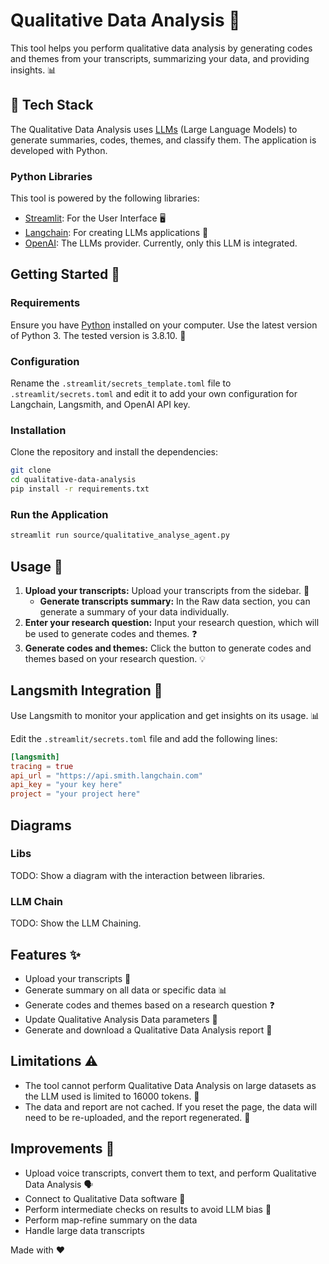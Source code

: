 # Qualitative Data Analysis 📝

This tool helps you perform qualitative data analysis by generating codes and themes from your transcripts, summarizing your data, and providing insights. 📊

## 🔬 Tech Stack

The Qualitative Data Analysis uses [LLMs](https://en.wikipedia.org/wiki/Large_language_model) (Large Language Models) to generate summaries, codes, themes, and classify them. The application is developed with Python.

### Python Libraries

This tool is powered by the following libraries:

- [Streamlit](https://streamlit.io): For the User Interface 🖥️
- [Langchain](https://langchain.com): For creating LLMs applications 🔗
- [OpenAI](https://openai.com): The LLMs provider. Currently, only this LLM is integrated.

## Getting Started 🏁

### Requirements

Ensure you have [Python](https://www.python.org/downloads/) installed on your computer. Use the latest version of Python 3. The tested version is 3.8.10. 🐍

### Configuration

Rename the `.streamlit/secrets_template.toml` file to `.streamlit/secrets.toml` and edit it to add your own configuration for Langchain, Langsmith, and OpenAI API key.

### Installation

Clone the repository and install the dependencies:

```bash
git clone
cd qualitative-data-analysis
pip install -r requirements.txt
```

### Run the Application

```bash
streamlit run source/qualitative_analyse_agent.py
```

## Usage 📖

1. **Upload your transcripts:** Upload your transcripts from the sidebar. 📂
   - **Generate transcripts summary:** In the Raw data section, you can generate a summary of your data individually.
2. **Enter your research question:** Input your research question, which will be used to generate codes and themes. ❓
3. **Generate codes and themes:** Click the button to generate codes and themes based on your research question. 💡

## Langsmith Integration 🔗

Use Langsmith to monitor your application and get insights on its usage. 📊

Edit the `.streamlit/secrets.toml` file and add the following lines:

```toml
[langsmith]
tracing = true
api_url = "https://api.smith.langchain.com"
api_key = "your key here"
project = "your project here"
```

## Diagrams

### Libs

TODO: Show a diagram with the interaction between libraries.

### LLM Chain

TODO: Show the LLM Chaining.

## Features ✨

- Upload your transcripts 📂
- Generate summary on all data or specific data 📊
- Generate codes and themes based on a research question ❓
- Update Qualitative Analysis Data parameters 🔄
- Generate and download a Qualitative Data Analysis report 📄

## Limitations ⚠️

- The tool cannot perform Qualitative Data Analysis on large datasets as the LLM used is limited to 16000 tokens. 🚫
- The data and report are not cached. If you reset the page, the data will need to be re-uploaded, and the report regenerated. 🔄

## Improvements 🚀

- Upload voice transcripts, convert them to text, and perform Qualitative Data Analysis 🗣️
- Connect to Qualitative Data software 🤝
- Perform intermediate checks on results to avoid LLM bias 🤔
- Perform map-refine summary on the data
- Handle large data transcripts

Made with ❤️
